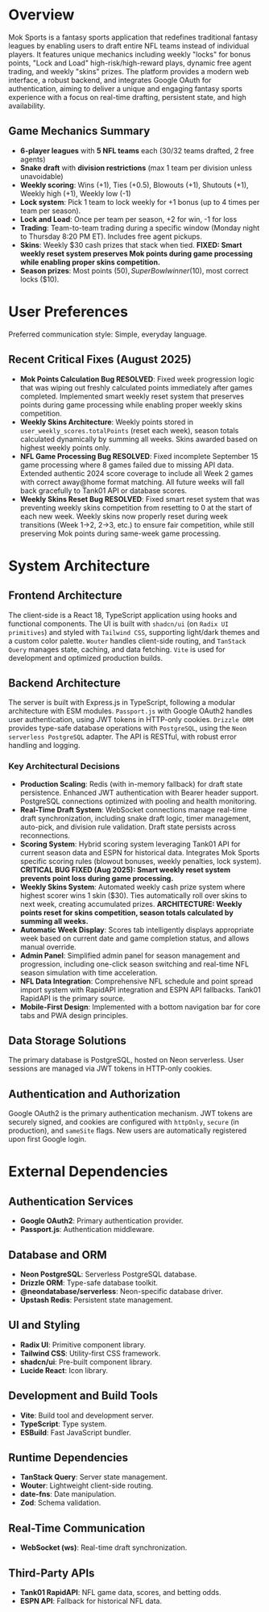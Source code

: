 # Overview

Mok Sports is a fantasy sports application that redefines traditional fantasy leagues by enabling users to draft entire NFL teams instead of individual players. It features unique mechanics including weekly "locks" for bonus points, "Lock and Load" high-risk/high-reward plays, dynamic free agent trading, and weekly "skins" prizes. The platform provides a modern web interface, a robust backend, and integrates Google OAuth for authentication, aiming to deliver a unique and engaging fantasy sports experience with a focus on real-time drafting, persistent state, and high availability.

## Game Mechanics Summary

- **6-player leagues** with **5 NFL teams** each (30/32 teams drafted, 2 free agents)
- **Snake draft** with **division restrictions** (max 1 team per division unless unavoidable)
- **Weekly scoring**: Wins (+1), Ties (+0.5), Blowouts (+1), Shutouts (+1), Weekly high (+1), Weekly low (-1)
- **Lock system**: Pick 1 team to lock weekly for +1 bonus (up to 4 times per team per season).
- **Lock and Load**: Once per team per season, +2 for win, -1 for loss
- **Trading**: Team-to-team trading during a specific window (Monday night to Thursday 8:20 PM ET). Includes free agent pickups.
- **Skins**: Weekly $30 cash prizes that stack when tied. **FIXED: Smart weekly reset system preserves Mok points during game processing while enabling proper skins competition.**
- **Season prizes**: Most points ($50), Super Bowl winner ($10), most correct locks ($10).

# User Preferences

Preferred communication style: Simple, everyday language.

## Recent Critical Fixes (August 2025)
- **Mok Points Calculation Bug RESOLVED**: Fixed week progression logic that was wiping out freshly calculated points immediately after games completed. Implemented smart weekly reset system that preserves points during game processing while enabling proper weekly skins competition.
- **Weekly Skins Architecture**: Weekly points stored in `user_weekly_scores.totalPoints` (reset each week), season totals calculated dynamically by summing all weeks. Skins awarded based on highest weekly points only.
- **NFL Game Processing Bug RESOLVED**: Fixed incomplete September 15 game processing where 8 games failed due to missing API data. Extended authentic 2024 score coverage to include all Week 2 games with correct away@home format matching. All future weeks will fall back gracefully to Tank01 API or database scores.
- **Weekly Skins Reset Bug RESOLVED**: Fixed smart reset system that was preventing weekly skins competition from resetting to 0 at the start of each new week. Weekly skins now properly reset during week transitions (Week 1→2, 2→3, etc.) to ensure fair competition, while still preserving Mok points during same-week game processing.

# System Architecture

## Frontend Architecture

The client-side is a React 18, TypeScript application using hooks and functional components. The UI is built with `shadcn/ui` (on `Radix UI primitives`) and styled with `Tailwind CSS`, supporting light/dark themes and a custom color palette. `Wouter` handles client-side routing, and `TanStack Query` manages state, caching, and data fetching. `Vite` is used for development and optimized production builds.

## Backend Architecture

The server is built with Express.js in TypeScript, following a modular architecture with ESM modules. `Passport.js` with Google OAuth2 handles user authentication, using JWT tokens in HTTP-only cookies. `Drizzle ORM` provides type-safe database operations with `PostgreSQL`, using the `Neon serverless PostgreSQL` adapter. The API is RESTful, with robust error handling and logging.

### Key Architectural Decisions

- **Production Scaling**: Redis (with in-memory fallback) for draft state persistence. Enhanced JWT authentication with Bearer header support. PostgreSQL connections optimized with pooling and health monitoring.
- **Real-Time Draft System**: WebSocket connections manage real-time draft synchronization, including snake draft logic, timer management, auto-pick, and division rule validation. Draft state persists across reconnections.
- **Scoring System**: Hybrid scoring system leveraging Tank01 API for current season data and ESPN for historical data. Integrates Mok Sports specific scoring rules (blowout bonuses, weekly penalties, lock system). **CRITICAL BUG FIXED (Aug 2025): Smart weekly reset system prevents point loss during game processing.**
- **Weekly Skins System**: Automated weekly cash prize system where highest scorer wins 1 skin ($30). Ties automatically roll over skins to next week, creating accumulated prizes. **ARCHITECTURE: Weekly points reset for skins competition, season totals calculated by summing all weeks.**
- **Automatic Week Display**: Scores tab intelligently displays appropriate week based on current date and game completion status, and allows manual override.
- **Admin Panel**: Simplified admin panel for season management and progression, including one-click season switching and real-time NFL season simulation with time acceleration.
- **NFL Data Integration**: Comprehensive NFL schedule and point spread import system with RapidAPI integration and ESPN API fallbacks. Tank01 RapidAPI is the primary source.
- **Mobile-First Design**: Implemented with a bottom navigation bar for core tabs and PWA design principles.

## Data Storage Solutions

The primary database is PostgreSQL, hosted on Neon serverless. User sessions are managed via JWT tokens in HTTP-only cookies.

## Authentication and Authorization

Google OAuth2 is the primary authentication mechanism. JWT tokens are securely signed, and cookies are configured with `httpOnly`, `secure` (in production), and `sameSite` flags. New users are automatically registered upon first Google login.

# External Dependencies

## Authentication Services
- **Google OAuth2**: Primary authentication provider.
- **Passport.js**: Authentication middleware.

## Database and ORM
- **Neon PostgreSQL**: Serverless PostgreSQL database.
- **Drizzle ORM**: Type-safe database toolkit.
- **@neondatabase/serverless**: Neon-specific database driver.
- **Upstash Redis**: Persistent state management.

## UI and Styling
- **Radix UI**: Primitive component library.
- **Tailwind CSS**: Utility-first CSS framework.
- **shadcn/ui**: Pre-built component library.
- **Lucide React**: Icon library.

## Development and Build Tools
- **Vite**: Build tool and development server.
- **TypeScript**: Type system.
- **ESBuild**: Fast JavaScript bundler.

## Runtime Dependencies
- **TanStack Query**: Server state management.
- **Wouter**: Lightweight client-side routing.
- **date-fns**: Date manipulation.
- **Zod**: Schema validation.

## Real-Time Communication
- **WebSocket (ws)**: Real-time draft synchronization.

## Third-Party APIs
- **Tank01 RapidAPI**: NFL game data, scores, and betting odds.
- **ESPN API**: Fallback for historical NFL data.